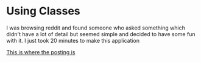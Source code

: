Using Classes
==============

I was browsing reddit and found someone who asked something which didn't have a lot of detail but seemed simple and decided to have some fun with it. I just took 20 minutes to make this application

[This is where the posting is](https://www.reddit.com/r/cpp_questions/comments/7ybzv7/using_classes/)
